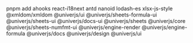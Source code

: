 pnpm add ahooks react-i18next antd nanoid lodash-es xlsx-js-style @xmldom/xmldom @univerjs/ui @univerjs/sheets-formula-ui @univerjs/sheets-ui  @univerjs/docs-ui @univerjs/sheets @univerjs/core @univerjs/sheets-numfmt-ui @univerjs/engine-render @univerjs/engine-formula @univerjs/docs @univerjs/design @univerjs/ui 